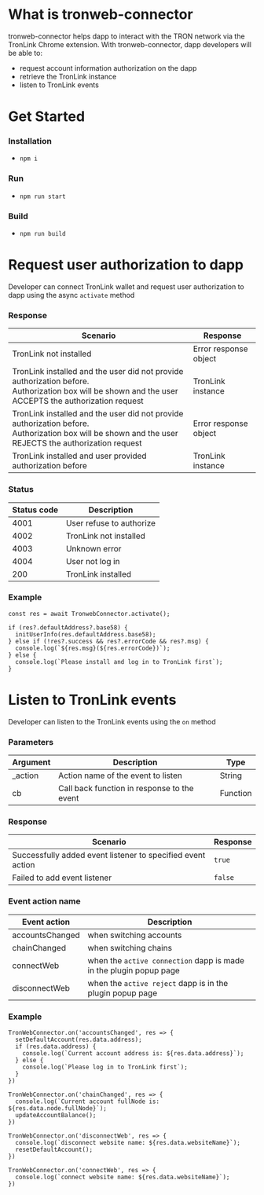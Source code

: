 # What is tronweb-connector

tronweb-connector helps dapp to interact with the TRON network via the TronLink Chrome extension. With tronweb-connector, dapp developers will be able to:

- request account information authorization on the dapp
- retrieve the TronLink instance
- listen to TronLink events

# Get Started

### Installation

- `npm i`

### Run

- `npm run start`

### Build

- `npm run build`


# Request user authorization to dapp

Developer can connect TronLink wallet and request user authorization to dapp using the async `activate` method


### Response

| Scenario | Response |
| ----------- | ----------- |
| TronLink not installed | Error response object |
| TronLink installed and the user did not provide authorization before. <br />Authorization box will be shown and the user ACCEPTS the authorization request | TronLink instance |
| TronLink installed and the user did not provide authorization before. <br />Authorization box will be shown and the user REJECTS the authorization request | Error response object |
| TronLink installed and user provided authorization before | TronLink instance |

### Status

| Status code | Description |
| ----------- | ----------- |
| 4001 | User refuse to authorize |
| 4002 | TronLink not installed |
| 4003 | Unknown error |
| 4004 | User not log in |
| 200 | TronLink installed |

### Example

```
const res = await TronwebConnector.activate();

if (res?.defaultAddress?.base58) {
  initUserInfo(res.defaultAddress.base58);
} else if (!res?.success && res?.errorCode && res?.msg) {
  console.log(`${res.msg}(${res.errorCode})`);
} else {
  console.log(`Please install and log in to TronLink first`);
}
```

# Listen to TronLink events

Developer can listen to the TronLink events using the `on` method

### Parameters

| Argument | Description | Type |
| ----------- | ----------- | ----------- |
| _action | Action name of the event to listen | String |
| cb | Call back function in response to the event | Function |

### Response

| Scenario | Response |
| ----------- | ----------- |
| Successfully added event listener to specified event action | `true` |
| Failed to add event listener | `false` |

### Event action name

| Event action | Description |
| ----------- | ----------- |
| accountsChanged | when switching accounts |
| chainChanged | when switching chains |
| connectWeb | when the `active connection` dapp is made in the plugin popup page |
| disconnectWeb | when the `active reject` dapp is in the plugin popup page |

### Example
```
TronWebConnector.on('accountsChanged', res => {
  setDefaultAccount(res.data.address);
  if (res.data.address) {
    console.log(`Current account address is: ${res.data.address}`);
  } else {
    console.log(`Please log in to TronLink first`);
  }
})

TronWebConnector.on('chainChanged', res => {
  console.log(`Current account fullNode is: ${res.data.node.fullNode}`);
  updateAccountBalance();
})

TronWebConnector.on('disconnectWeb', res => {
  console.log(`disconnect website name: ${res.data.websiteName}`);
  resetDefaultAccount();
})

TronWebConnector.on('connectWeb', res => {
  console.log(`connect website name: ${res.data.websiteName}`);
})
```